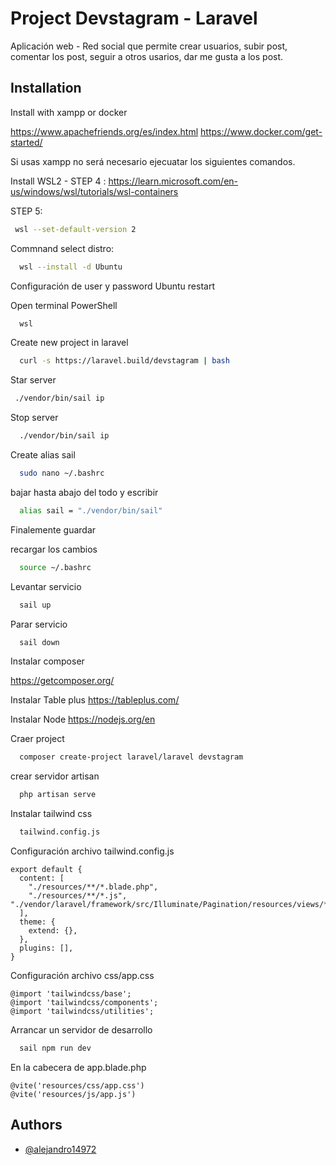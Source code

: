 
# Project Devstagram - Laravel

Aplicación web - Red social que permite crear usuarios, subir post, comentar los post, seguir a otros usarios, dar me gusta a los post.


## Installation

Install with xampp or docker

https://www.apachefriends.org/es/index.html
https://www.docker.com/get-started/

Si usas xampp no será necesario ejecuatar los siguientes comandos.


Install WSL2 - STEP 4 : https://learn.microsoft.com/en-us/windows/wsl/tutorials/wsl-containers

STEP 5: 
```bash
 wsl --set-default-version 2
```

Commnand select distro: 
```bash
  wsl --install -d Ubuntu
```

Configuración de user y password Ubuntu
restart

Open terminal PowerShell 

```bash
  wsl
```

Create new project in laravel
```bash
  curl -s https://laravel.build/devstagram | bash
```
    
Star server 
```bash
 ./vendor/bin/sail ip
```

Stop server
```bash
  ./vendor/bin/sail ip
```

Create alias sail
```bash
  sudo nano ~/.bashrc
```
bajar hasta abajo del todo y escribir

```bash
  alias sail = "./vendor/bin/sail"
```
Finalemente guardar

recargar los cambios
```bash
  source ~/.bashrc
```

Levantar servicio

```bash
  sail up
```

Parar servicio
```bash
  sail down
```
Instalar composer

https://getcomposer.org/

Instalar Table plus
https://tableplus.com/

Instalar Node
https://nodejs.org/en

Craer project
```bash
  composer create-project laravel/laravel devstagram
```

crear servidor artisan
```bash
  php artisan serve
```

Instalar tailwind css
```bash
  tailwind.config.js
```

Configuración archivo tailwind.config.js

```
export default {
  content: [
    "./resources/**/*.blade.php",
    "./resources/**/*.js", "./vendor/laravel/framework/src/Illuminate/Pagination/resources/views/*.blade.php"
  ],
  theme: {
    extend: {},
  },
  plugins: [],
}
```

Configuración archivo css/app.css
```
@import 'tailwindcss/base';
@import 'tailwindcss/components';
@import 'tailwindcss/utilities';
```

Arrancar un servidor de desarrollo
```bash
  sail npm run dev
```

En la cabecera de app.blade.php

```
@vite('resources/css/app.css')
@vite('resources/js/app.js')
```
## Authors

- [@alejandro14972](https://www.github.com/octokatherine)

